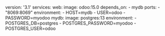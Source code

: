 version: '3.1'
services:
  web:
    image: odoo:15.0
    depends_on:
    - mydb 
    ports:
    - "8069:8069"
    environment:
    - HOST=mydb
    - USER=odoo
    - PASSWORD=myodoo
  mydb:
    image: postgres:13
    environment:
    - POSTGRES_DB=postgres
    - POSTGRES_PASSWORD=myodoo
    - POSTGRES_USER=odoo
